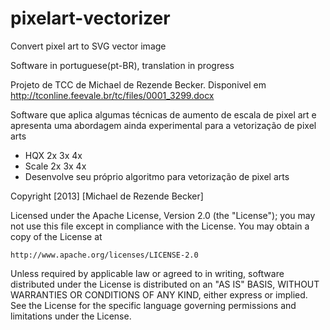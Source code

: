 pixelart-vectorizer
===================

Convert pixel art to SVG vector image

Software in portuguese(pt-BR), translation in progress

Projeto de TCC de Michael de Rezende Becker. Disponivel em http://tconline.feevale.br/tc/files/0001_3299.docx

Software que aplica algumas técnicas de aumento de escala de pixel art e apresenta uma abordagem ainda experimental para a vetorização de pixel arts
* HQX 2x 3x 4x
* Scale 2x 3x 4x
* Desenvolve seu próprio algoritmo para vetorização de pixel arts




Copyright [2013] [Michael de Rezende Becker]

Licensed under the Apache License, Version 2.0 (the "License");
you may not use this file except in compliance with the License.
You may obtain a copy of the License at

    http://www.apache.org/licenses/LICENSE-2.0
    
Unless required by applicable law or agreed to in writing, software
distributed under the License is distributed on an "AS IS" BASIS,
WITHOUT WARRANTIES OR CONDITIONS OF ANY KIND, either express or implied.
See the License for the specific language governing permissions and
limitations under the License.
